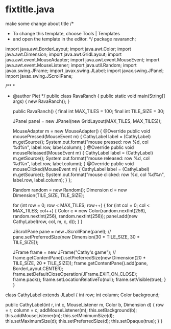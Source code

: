 # fixtitle.java
make some change about title
/*
 * To change this template, choose Tools | Templates
 * and open the template in the editor.
 */
package ravaranch;
 
import java.awt.BorderLayout;
import java.awt.Color;
import java.awt.Dimension;
import java.awt.GridLayout;
import java.awt.event.MouseAdapter;
import java.awt.event.MouseEvent;
import java.awt.event.MouseListener;
import java.util.Random;
import javax.swing.JFrame;
import javax.swing.JLabel;
import javax.swing.JPanel;
import javax.swing.JScrollPane;
 
/**
 *
 * @author Piet
 */
public class RavaRanch {
   public static void main(String[] args) {
      new RavaRanch();
   }
    
   public RavaRanch() {
      final int MAX_TILES = 100;
      final int TILE_SIZE = 30;
       
      JPanel panel = new JPanel(new GridLayout(MAX_TILES, MAX_TILES));
       
      MouseAdapter m = new MouseAdapter() {
         @Override
         public void mousePressed(MouseEvent m) {
            CathyLabel label = (CathyLabel) m.getSource();
            System.out.format("mouse pressed: row %d, col %d%n", label.row, label.column);
         }
         @Override
         public void mouseReleased(MouseEvent m) {
            CathyLabel label = (CathyLabel) m.getSource();
            System.out.format("mouse released: row %d, col %d%n", label.row, label.column);
         }
         @Override
         public void mouseClicked(MouseEvent m) {
            CathyLabel label = (CathyLabel) m.getSource();
            System.out.format("mouse clicked: row %d, col %d%n", label.row, label.column);
         }
      };
       
      Random random = new Random();
      Dimension d = new Dimension(TILE_SIZE, TILE_SIZE);
       
      for (int row = 0; row < MAX_TILES; row++) {
         for (int col = 0; col < MAX_TILES; col++) {
            Color c = new Color(random.nextInt(256), random.nextInt(256), random.nextInt(256));
            panel.add(new CathyLabel(row, col, m, c, d));
         }
      }
       
      JScrollPane pane = new JScrollPane(panel);
//      pane.setPreferredSize(new Dimension(30 * TILE_SIZE, 30 * TILE_SIZE));
       
      JFrame frame = new JFrame("Cathy's game");
//      frame.getContentPane().setPreferredSize(new Dimension(20 * TILE_SIZE, 20 * TILE_SIZE));
      frame.getContentPane().add(pane, BorderLayout.CENTER);
      frame.setDefaultCloseOperation(JFrame.EXIT_ON_CLOSE);
      frame.pack();
      frame.setLocationRelativeTo(null);
      frame.setVisible(true);
   }
}
 
class CathyLabel extends JLabel {
   int row;
   int column;
   Color background;
    
   public CathyLabel(int r, int c, MouseListener m, Color b, Dimension d) {
      row = r;
      column = c;
      addMouseListener(m);
      this.setBackground(b);
      this.addMouseListener(m);
      this.setMinimumSize(d);
      this.setMaximumSize(d);
      this.setPreferredSize(d);
      this.setOpaque(true);
   }
}
